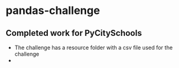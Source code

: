 # pandas-challenge

## Completed work for PyCitySchools

* The challenge has a resource folder with a csv file used for the challenge
*
